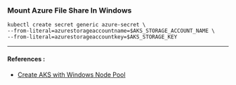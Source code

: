 ### Mount Azure File Share In Windows

```
kubectl create secret generic azure-secret \
--from-literal=azurestorageaccountname=$AKS_STORAGE_ACCOUNT_NAME \
--from-literal=azurestorageaccountkey=$AKS_STORAGE_KEY
```


-------------------
#### References : 
- [Create AKS with Windows Node Pool](https://docs.microsoft.com/en-us/azure/aks/windows-container-cli)
